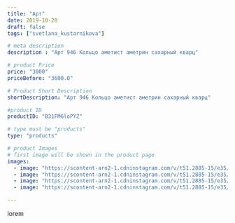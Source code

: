 ```yaml
---
title: "Арт"
date: 2019-10-20
draft: false
tags: ["svetlana_kustarnikova"]

# meta description
description : "Арт 946 Кольцо аметист аметрин сахарный кварц"

# product Price
price: "3000"
priceBefore: "3600.0"

# Product Short Description
shortDescription: "Арт 946 Кольцо аметист аметрин сахарный кварц"

#product ID
productID: "B31FM6loPYZ"

# type must be "products"
type: "products"

# product Images
# first image will be shown in the product page
images:
  - image: "https://scontent-arn2-1.cdninstagram.com/v/t51.2885-15/e35/72924380_458360138128558_2466025514574112965_n.jpg?_nc_ht=scontent-arn2-1.cdninstagram.com&_nc_cat=110&_nc_ohc=q1cz3jLQefgAX8AD2d6&se=7&tp=1&oh=4d59135ab49d5272967352b6f4c8f709&oe=60603DAE&ig_cache_key=MjE1ODY1NDQ2MDI0MzUyODgzNw%3D%3D.2"
  - image: "https://scontent-arn2-1.cdninstagram.com/v/t51.2885-15/e35/71044742_749339622144448_2671035128572970994_n.jpg?_nc_ht=scontent-arn2-1.cdninstagram.com&_nc_cat=104&_nc_ohc=Wah0oSyTfBwAX8_rch4&se=8&tp=1&oh=1b81785c9b6e711b2c0e2a3af184bd68&oe=605DB92F&ig_cache_key=MjE1ODY1NDQ2MDIyNjc0NzM3Ng%3D%3D.2"
  - image: "https://scontent-arn2-1.cdninstagram.com/v/t51.2885-15/e35/71289597_765087400603165_6716236729675256116_n.jpg?_nc_ht=scontent-arn2-1.cdninstagram.com&_nc_cat=101&_nc_ohc=u1I58ywUYuEAX9Ydd2_&se=7&tp=1&oh=63bb434c8a7a3ec16abe84a580190e1c&oe=605F3FAC&ig_cache_key=MjE1ODY1NDQ2MDI1MjA0MDI5OA%3D%3D.2"
  - image: "https://scontent-arn2-1.cdninstagram.com/v/t51.2885-15/e35/72331306_1420923711403933_7921137856682163987_n.jpg?_nc_ht=scontent-arn2-1.cdninstagram.com&_nc_cat=101&_nc_ohc=yC3MLHDtkuQAX_GZdcr&se=8&tp=1&oh=45c0c30f673f1833600ff99ee71d173b&oe=6060B607&ig_cache_key=MjE1ODY1NDQ2MDIzNTI2OTY4Ng%3D%3D.2"

---
```

lorem
